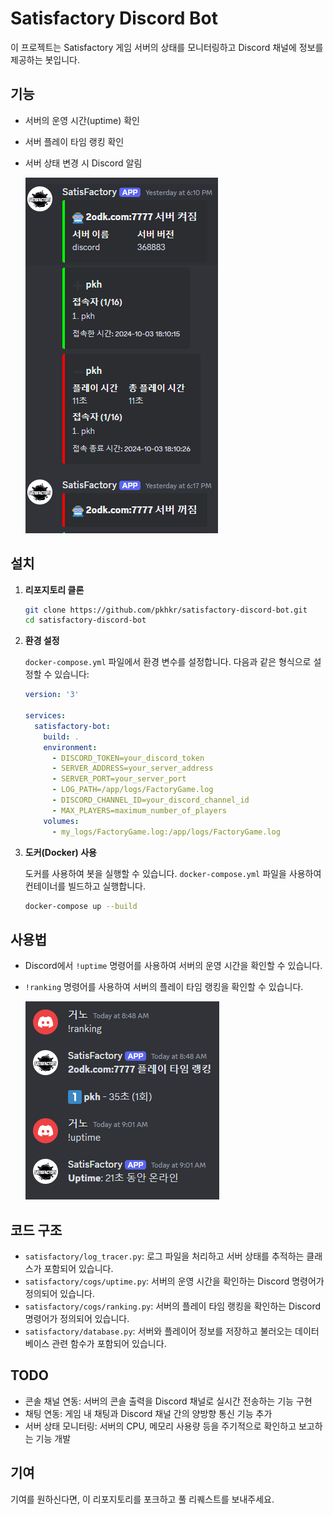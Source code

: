 # Satisfactory Discord Bot

이 프로젝트는 Satisfactory 게임 서버의 상태를 모니터링하고 Discord 채널에 정보를 제공하는 봇입니다.

## 기능

- 서버의 운영 시간(uptime) 확인
- 서버 플레이 타임 랭킹 확인
- 서버 상태 변경 시 Discord 알림

  ![1728002325163](image/README/1728002325163.png)

## 설치

1. **리포지토리 클론**

   ```bash
   git clone https://github.com/pkhkr/satisfactory-discord-bot.git
   cd satisfactory-discord-bot
   ```
2. **환경 설정**

   `docker-compose.yml` 파일에서 환경 변수를 설정합니다. 다음과 같은 형식으로 설정할 수 있습니다:

   ```yaml
   version: '3'

   services:
     satisfactory-bot:
       build: .
       environment:
         - DISCORD_TOKEN=your_discord_token
         - SERVER_ADDRESS=your_server_address
         - SERVER_PORT=your_server_port
         - LOG_PATH=/app/logs/FactoryGame.log
         - DISCORD_CHANNEL_ID=your_discord_channel_id
         - MAX_PLAYERS=maximum_number_of_players
       volumes:
         - my_logs/FactoryGame.log:/app/logs/FactoryGame.log
   ```
3. **도커(Docker) 사용**

   도커를 사용하여 봇을 실행할 수 있습니다. `docker-compose.yml` 파일을 사용하여 컨테이너를 빌드하고 실행합니다.

   ```bash
   docker-compose up --build
   ```

## 사용법

- Discord에서 `!uptime` 명령어를 사용하여 서버의 운영 시간을 확인할 수 있습니다.
- `!ranking` 명령어를 사용하여 서버의 플레이 타임 랭킹을 확인할 수 있습니다.

  ![1728002269895](image/README/1728002269895.png)

## 코드 구조

- `satisfactory/log_tracer.py`: 로그 파일을 처리하고 서버 상태를 추적하는 클래스가 포함되어 있습니다.
- `satisfactory/cogs/uptime.py`: 서버의 운영 시간을 확인하는 Discord 명령어가 정의되어 있습니다.
- `satisfactory/cogs/ranking.py`: 서버의 플레이 타임 랭킹을 확인하는 Discord 명령어가 정의되어 있습니다.
- `satisfactory/database.py`: 서버와 플레이어 정보를 저장하고 불러오는 데이터베이스 관련 함수가 포함되어 있습니다.

## TODO

- 콘솔 채널 연동: 서버의 콘솔 출력을 Discord 채널로 실시간 전송하는 기능 구현 
- 채팅 연동: 게임 내 채팅과 Discord 채널 간의 양방향 통신 기능 추가
- 서버 상태 모니터링: 서버의 CPU, 메모리 사용량 등을 주기적으로 확인하고 보고하는 기능 개발

## 기여

기여를 원하신다면, 이 리포지토리를 포크하고 풀 리퀘스트를 보내주세요.
